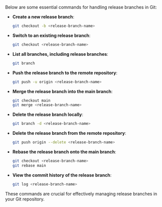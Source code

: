 Below are some essential commands for handling release branches in Git:

- **Create a new release branch**:
    ```sh
    git checkout -b <release-branch-name>
    ```

- **Switch to an existing release branch**:
    ```sh
    git checkout <release-branch-name>
    ```

- **List all branches, including release branches**:
    ```sh
    git branch
    ```

- **Push the release branch to the remote repository**:
    ```sh
    git push -u origin <release-branch-name>
    ```

- **Merge the release branch into the main branch**:
    ```sh
    git checkout main
    git merge <release-branch-name>
    ```

- **Delete the release branch locally**:
    ```sh
    git branch -d <release-branch-name>
    ```

- **Delete the release branch from the remote repository**:
    ```sh
    git push origin --delete <release-branch-name>
    ```

- **Rebase the release branch onto the main branch**:
    ```sh
    git checkout <release-branch-name>
    git rebase main
    ```

- **View the commit history of the release branch**:
    ```sh
    git log <release-branch-name>
    ```

These commands are crucial for effectively managing release branches in your Git repository.
